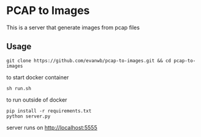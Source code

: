 # PCAP to Images
 This is a server that generate images from pcap files

## Usage

```
git clone https://github.com/evanwb/pcap-to-images.git && cd pcap-to-images
```

to start docker container
```
sh run.sh
```
to run outside of docker
  
```
pip install -r requirements.txt
python server.py
```

server runs on [http://localhost:5555](http://localhost:5555)
